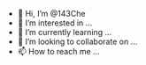 - 👋 Hi, I’m @143Che
- 👀 I’m interested in ...
- 🌱 I’m currently learning ...
- 💞️ I’m looking to collaborate on ...
- 📫 How to reach me ...

<!---
143Che/143Che is a ✨ special ✨ repository because its `README.md` (this file) appears on your GitHub profile.
You can click the Preview link to take a look at your changes.
--->
